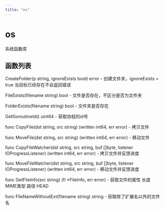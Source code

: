```yaml
---
title: "os"
---
```


# os

系统函数库

## 函数列表

CreateFolder(p string, ignoreExists bool) error - 创建文件夹，ignoreExists = true 当目标已经存在不会返回错误

FileExists(filename string) bool - 文件是否存在，不区分是否为文件夹

FolderExists(filename string) bool - 文件夹是否存在

GetGoroutineId() uint64 - 获取协程的id号

func CopyFile(dst string, src string) (written int64, err error)  - 拷贝文件

func MoveFile(dst string, src string) (written int64, err error) - 移动文件

func CopyFileWatcher(dst string, src string, buf []byte, listener IOProgressListener) (written int64, err error)  - 拷贝文件并反馈进度

func MoveFileWatcher(dst string, src string, buf []byte, listener IOProgressListener) (written int64, err error) - 移动文件并反馈进度

func GetFileInfo(src string) (fi *FileInfo, err error) - 获取文件的属性 长度 MIME类型 路径 HEAD 

func FileNameWithoutExt(filename string) string - 获取除了扩展名以外的文件名